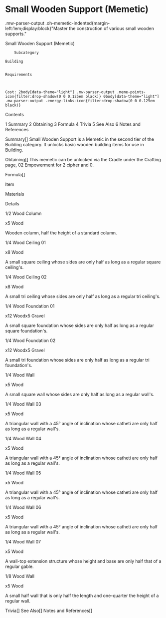 # Small Wooden Support (Memetic)

.mw-parser-output .oh-memetic-indented{margin-left:1em;display:block}"Master the construction of various small wooden supports."

Small Wooden Support (Memetic)


	
		
		
	
	



	
		Subcategory
	
	Building


	Requirements


	
	Cost: 2body[data-theme="light"] .mw-parser-output .meme-points-icon{filter:drop-shadow(0 0 0.125em black)} 0body[data-theme="light"] .mw-parser-output .energy-links-icon{filter:drop-shadow(0 0 0.125em black)}





Contents

1 Summary
2 Obtaining
3 Formula
4 Trivia
5 See Also
6 Notes and References



Summary[]
Small Wooden Support is a Memetic in the second tier of the Building category. It unlocks basic wooden building items for use in Building.

Obtaining[]
This memetic can be unlocked via the Cradle under the Crafting page, 02 Empowerment for 2 cipher and  0.

Formula[]


Item

Materials

Details


1/2 Wood Column

x5 Wood

Wooden column, half the height of a standard column.


1/4 Wood Ceiling 01

x8 Wood

A small square ceiling whose sides are only half as long as a regular square ceiling's.


1/4 Wood Ceiling 02

x8 Wood

A small tri ceiling whose sides are only half as long as a regular tri ceiling's.


1/4 Wood Foundation 01

x12 Woodx5 Gravel

A small square foundation whose sides are only half as long as a regular square foundation's.


1/4 Wood Foundation 02

x12 Woodx5 Gravel

A small tri foundation whose sides are only half as long as a regular tri foundation's.


1/4 Wood Wall

x5 Wood

A small square wall whose sides are only half as long as a regular wall's.


1/4 Wood Wall 03

x5 Wood

A triangular wall with a 45° angle of inclination whose catheti are only half as long as a regular wall's.


1/4 Wood Wall 04

x5 Wood

A triangular wall with a 45° angle of inclination whose catheti are only half as long as a regular wall's.


1/4 Wood Wall 05

x5 Wood

A triangular wall with a 45° angle of inclination whose catheti are only half as long as a regular wall's.


1/4 Wood Wall 06

x5 Wood

A triangular wall with a 45° angle of inclination whose catheti are only half as long as a regular wall's.


1/4 Wood Wall 07

x5 Wood

A wall-top extension structure whose height and base are only half that of a regular gable.


1/8 Wood Wall

x5 Wood

A small half wall that is only half the length and one-quarter the height of a regular wall.


Trivia[]
See Also[]
Notes and References[]
